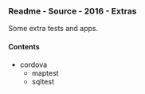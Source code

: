 ### Readme - Source - 2016 - Extras 

Some extra tests and apps.

#### Contents
* cordova
  * maptest
  * sqltest
